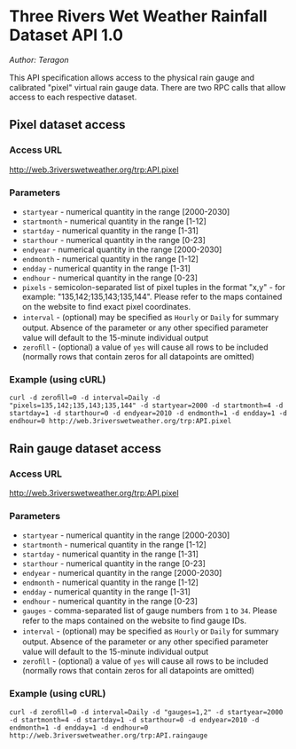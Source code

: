 # Three Rivers Wet Weather Rainfall Dataset API 1.0

*Author: Teragon*

This API speciﬁcation allows access to the physical rain gauge and calibrated "pixel" virtual rain gauge data. There are two RPC calls that allow access to each respective dataset.

## Pixel dataset access

### Access URL

http://web.3riverswetweather.org/trp:API.pixel

### Parameters

* `startyear` - numerical quantity in the range [2000-2030]
* `startmonth` - numerical quantity in the range [1-12]
* `startday` - numerical quantity in the range [1-31]
* `starthour` - numerical quantity in the range [0-23]
* `endyear` - numerical quantity in the range [2000-2030]
* `endmonth` - numerical quantity in the range [1-12]
* `endday` - numerical quantity in the range [1-31]
* `endhour` - numerical quantity in the range [0-23]
* `pixels` - semicolon-separated list of pixel tuples in the format "x,y" - for example: "135,142;135,143;135,144". Please refer to the maps contained on the website to ﬁnd exact pixel coordinates. 
* `interval` - (optional) may be speciﬁed as `Hourly` or `Daily` for summary output. Absence of the parameter or any other speciﬁed parameter value will default to the 15-minute individual output 
* `zeroﬁll` - (optional) a value of `yes` will cause all rows to be included (normally rows that contain zeros for all datapoints are omitted)

### Example (using cURL)

`curl -d zeroﬁll=0 -d interval=Daily -d "pixels=135,142;135,143;135,144" -d startyear=2000 -d startmonth=4 -d startday=1 -d starthour=0 -d endyear=2010 -d endmonth=1 -d endday=1 -d endhour=0 http://web.3riverswetweather.org/trp:API.pixel`

## Rain gauge dataset access

### Access URL

http://web.3riverswetweather.org/trp:API.pixel

### Parameters

* `startyear` - numerical quantity in the range [2000-2030]
* `startmonth` - numerical quantity in the range [1-12]
* `startday` - numerical quantity in the range [1-31]
* `starthour` - numerical quantity in the range [0-23]
* `endyear` - numerical quantity in the range [2000-2030]
* `endmonth` - numerical quantity in the range [1-12]
* `endday` - numerical quantity in the range [1-31]
* `endhour` - numerical quantity in the range [0-23]
* `gauges` - comma-separated list of gauge numbers from `1` to `34`. Please refer to the maps contained on the website to ﬁnd gauge IDs.
* `interval` - (optional) may be speciﬁed as `Hourly` or `Daily` for summary output. Absence of the parameter or any other speciﬁed parameter value will default to the 15-minute individual output 
* `zeroﬁll` - (optional) a value of `yes` will cause all rows to be included (normally rows that contain zeros for all datapoints are omitted)

### Example (using cURL)

`curl -d zeroﬁll=0 -d interval=Daily -d "gauges=1,2" -d startyear=2000 -d startmonth=4 -d startday=1 -d starthour=0 -d endyear=2010 -d endmonth=1 -d endday=1 -d endhour=0 http://web.3riverswetweather.org/trp:API.raingauge`